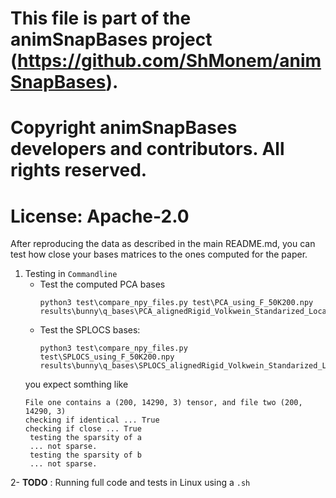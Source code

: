 # This file is part of the animSnapBases project (https://github.com/ShMonem/animSnapBases).
# Copyright animSnapBases developers and contributors. All rights reserved.
# License: Apache-2.0

After reproducing the data as described in the main README.md, you can test how close your bases matrices to the ones computed for the paper.
1. Testing in ``Commandline``
    - Test the computed PCA bases
        ```Commandline
        python3 test\compare_npy_files.py test\PCA_using_F_50K200.npy results\bunny\q_bases\PCA_alignedRigid_Volkwein_Standarized_Local_nonOrthogonalized_Release\50outOf50_Frames_\1_increament_200_alignedRigid_bases\using_F_50K200.npy
        ```
    - Test the SPLOCS bases:
        ```Commandline
        python3 test\compare_npy_files.py test\SPLOCS_using_F_50K200.npy results\bunny\q_bases\SPLOCS_alignedRigid_Volkwein_Standarized_Local_nonOrthogonalized_Release\50outOf50_Frames_\1_increament_200_alignedRigid_bases\using_F_50K200.npy 
        ```
    you expect somthing like
    ```
    File one contains a (200, 14290, 3) tensor, and file two (200, 14290, 3)
    checking if identical ... True
    checking if close ... True
     testing the sparsity of a
     ... not sparse.
     testing the sparsity of b
     ... not sparse.
    ```
   
2- **TODO** : Running full code and tests in Linux using a ``.sh`` 